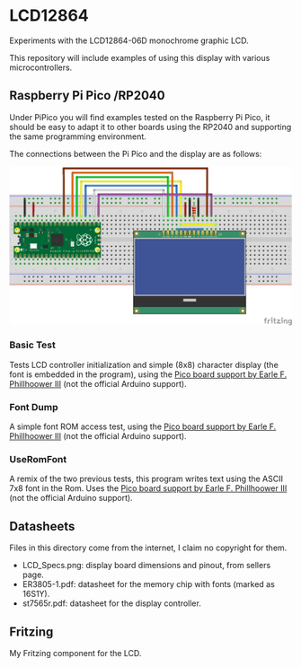 # LCD12864
Experiments with the LCD12864-06D monochrome graphic LCD.

This repository will include examples of using this display with various microcontrollers.

## Raspberry Pi Pico /RP2040

Under PiPico you will find examples tested on the Raspberry Pi Pico, it should be easy to adapt it to other boards using the RP2040 and supporting the same programming environment.

The connections between the Pi Pico and the display are as follows:

![Connections](./PiPico/PicoConnections_bb.png)

### Basic Test

Tests LCD controller initialization and simple (8x8) character display (the font is embedded in the program), using the [Pico board support by Earle F. Phillhoower III](https://github.com/earlephilhower/arduino-pico) (not the official Arduino support).

### Font Dump

A simple font ROM access test, using the [Pico board support by Earle F. Phillhoower III](https://github.com/earlephilhower/arduino-pico) (not the official Arduino support).

### UseRomFont

A remix of the two previous tests, this program writes text using the ASCII 7x8 font in the Rom.  Uses the [Pico board support by Earle F. Phillhoower III](https://github.com/earlephilhower/arduino-pico) (not the official Arduino support).

## Datasheets
Files in this directory come from the internet, I claim no copyright for them.

* LCD_Specs.png: display board dimensions and pinout, from sellers page.
* ER3805-1.pdf: datasheet for the memory chip with fonts (marked as 16S1Y).
* st7565r.pdf: datasheet for the display controller.

## Fritzing

My Fritzing component for the LCD.
